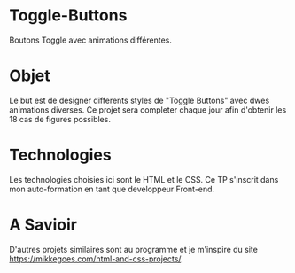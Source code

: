 # Toggle-Buttons
Boutons Toggle avec animations différentes.
# Objet
Le but est de designer differents styles de "Toggle Buttons" avec dwes animations diverses. Ce projet sera completer chaque jour afin d'obtenir les 18 cas de figures possibles.
# Technologies
Les technologies choisies ici sont le HTML et le CSS. Ce TP s'inscrit dans mon auto-formation en tant que developpeur Front-end. 
# A Savioir
D'autres projets similaires sont au programme et je m'inspire du site https://mikkegoes.com/html-and-css-projects/.
